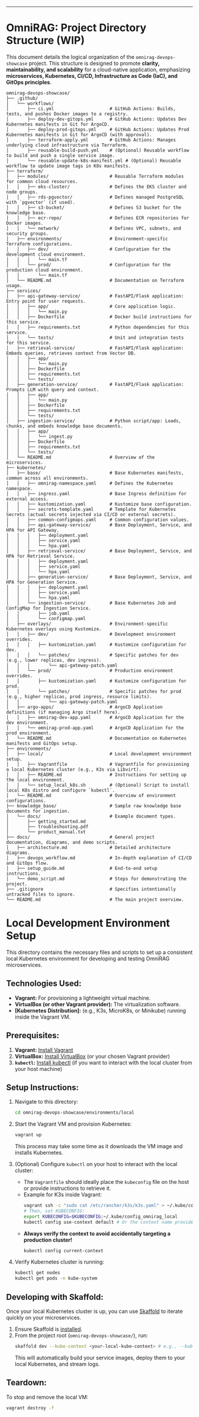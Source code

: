 ---

# OmniRAG: Project Directory Structure (WIP)

This document details the logical organization of the `omnirag-devops-showcase` project. This structure is designed to promote **clarity, maintainability, and scalability** for a cloud-native application, emphasizing **microservices, Kubernetes, CI/CD, Infrastructure as Code (IaC), and GitOps principles**.

```
omnirag-devops-showcase/
├── .github/
│   └── workflows/
│       ├── ci.yml                     # GitHub Actions: Builds, tests, and pushes Docker images to a registry.
│       ├── deploy-dev-gitops.yml      # GitHub Actions: Updates Dev Kubernetes manifests in Git for ArgoCD.
│       ├── deploy-prod-gitops.yml     # GitHub Actions: Updates Prod Kubernetes manifests in Git for ArgoCD (with approval).
│       ├── terraform-apply.yml        # GitHub Actions: Manages underlying cloud infrastructure via Terraform.
│       ├── reusable-build-push.yml    # (Optional) Reusable workflow to build and push a single service image.
│       └── reusable-update-k8s-manifest.yml # (Optional) Reusable workflow to update image tags in K8s manifests.
├── terraform/
│   ├── modules/                       # Reusable Terraform modules for common cloud resources.
│   │   ├── eks-cluster/               # Defines the EKS cluster and node groups.
│   │   ├── rds-pgvector/              # Defines managed PostgreSQL with `pgvector` (if used).
│   │   ├── s3-bucket/                 # Defines S3 bucket for the knowledge base.
│   │   ├── ecr-repo/                  # Defines ECR repositories for Docker images.
│   │   └── network/                   # Defines VPC, subnets, and security groups.
│   ├── environments/                  # Environment-specific Terraform configurations.
│   │   ├── dev/                       # Configuration for the development cloud environment.
│   │   │   └── main.tf
│   │   └── prod/                      # Configuration for the production cloud environment.
│   │       └── main.tf
│   └── README.md                      # Documentation on Terraform usage.
├── services/
│   ├── api-gateway-service/           # FastAPI/Flask application: Entry point for user requests.
│   │   ├── app/                       # Core application logic.
│   │   │   └── main.py
│   │   ├── Dockerfile                 # Docker build instructions for this service.
│   │   ├── requirements.txt           # Python dependencies for this service.
│   │   └── tests/                     # Unit and integration tests for this service.
│   ├── retrieval-service/             # FastAPI/Flask application: Embeds queries, retrieves context from Vector DB.
│   │   ├── app/
│   │   │   └── main.py
│   │   ├── Dockerfile
│   │   ├── requirements.txt
│   │   └── tests/
│   ├── generation-service/            # FastAPI/Flask application: Prompts LLM with query and context.
│   │   ├── app/
│   │   │   └── main.py
│   │   ├── Dockerfile
│   │   ├── requirements.txt
│   │   └── tests/
│   ├── ingestion-service/             # Python script/app: Loads, chunks, and embeds knowledge base documents.
│   │   ├── app/
│   │   │   └── ingest.py
│   │   ├── Dockerfile
│   │   ├── requirements.txt
│   │   └── tests/
│   └── README.md                      # Overview of the microservices.
├── kubernetes/
│   ├── base/                          # Base Kubernetes manifests, common across all environments.
│   │   ├── omnirag-namespace.yaml     # Defines the Kubernetes namespace.
│   │   ├── ingress.yaml               # Base Ingress definition for external access.
│   │   ├── kustomization.yaml         # Kustomize base configuration.
│   │   ├── secrets-template.yaml      # Template for Kubernetes Secrets (actual secrets injected via CI/CD or external secrets).
│   │   ├── common-configmaps.yaml     # Common configuration values.
│   │   ├── api-gateway-service/       # Base Deployment, Service, and HPA for API Gateway.
│   │   │   ├── deployment.yaml
│   │   │   ├── service.yaml
│   │   │   └── hpa.yaml
│   │   ├── retrieval-service/         # Base Deployment, Service, and HPA for Retrieval Service.
│   │   │   ├── deployment.yaml
│   │   │   ├── service.yaml
│   │   │   └── hpa.yaml
│   │   ├── generation-service/        # Base Deployment, Service, and HPA for Generation Service.
│   │   │   ├── deployment.yaml
│   │   │   ├── service.yaml
│   │   │   └── hpa.yaml
│   │   └── ingestion-service/         # Base Kubernetes Job and ConfigMap for Ingestion Service.
│   │       ├── job.yaml
│   │       └── configmap.yaml
│   ├── overlays/                      # Environment-specific Kubernetes overlays using Kustomize.
│   │   ├── dev/                       # Development environment overrides.
│   │   │   ├── kustomization.yaml     # Kustomize configuration for dev.
│   │   │   └── patches/               # Specific patches for dev (e.g., lower replicas, dev ingress).
│   │   │       └── api-gateway-patch.yaml
│   │   └── prod/                      # Production environment overrides.
│   │       ├── kustomization.yaml     # Kustomize configuration for prod.
│   │       └── patches/               # Specific patches for prod (e.g., higher replicas, prod ingress, resource limits).
│   │           └── api-gateway-patch.yaml
│   ├── argo-apps/                     # ArgoCD Application definitions (if managing Argo itself here).
│   │   ├── omnirag-dev-app.yaml       # ArgoCD Application for the dev environment.
│   │   └── omnirag-prod-app.yaml      # ArgoCD Application for the prod environment.
│   └── README.md                      # Documentation on Kubernetes manifests and GitOps setup.
├── environments/
│   ├── local/                         # Local development environment setup.
│   │   ├── Vagrantfile                # Vagrantfile for provisioning a local Kubernetes cluster (e.g., K3s via Libvirt).
│   │   ├── README.md                  # Instructions for setting up the local environment.
│   │   └── setup_local_k8s.sh         # (Optional) Script to install local K8s distro and configure `kubectl`.
│   └── README.md                      # Overview of environment configurations.
├── knowledge_base/                    # Sample raw knowledge base documents for ingestion.
│   └── docs/                          # Example document types.
│       ├── getting_started.md
│       ├── troubleshooting.pdf
│       └── product_manual.txt
├── docs/                              # General project documentation, diagrams, and demo scripts.
│   ├── architecture.md                # Detailed architecture diagrams.
│   ├── devops_workflow.md             # In-depth explanation of CI/CD and GitOps flow.
│   ├── setup_guide.md                 # End-to-end setup instructions.
│   └── demo_script.md                 # Steps for demonstrating the project.
├── .gitignore                         # Specifies intentionally untracked files to ignore.
└── README.md                          # The main project overview.
```

# Local Development Environment Setup

This directory contains the necessary files and scripts to set up a consistent local Kubernetes environment for developing and testing OmniRAG microservices.

## Technologies Used:

* **Vagrant:** For provisioning a lightweight virtual machine.
* **VirtualBox (or other Vagrant provider):** The virtualization software.
* **[Kubernetes Distribution]:** (e.g., K3s, MicroK8s, or Minikube) running inside the Vagrant VM.

## Prerequisites:

1.  **Vagrant:** [Install Vagrant](https://www.vagrantup.com/downloads)
2.  **VirtualBox:** [Install VirtualBox](https://www.virtualbox.org/wiki/Downloads) (or your chosen Vagrant provider)
3.  **`kubectl`:** [Install kubectl](https://kubernetes.io/docs/tasks/tools/install-kubectl/) (if you want to interact with the local cluster from your host machine)

## Setup Instructions:

1.  Navigate to this directory:
    ```bash
    cd omnirag-devops-showcase/environments/local
    ```
2.  Start the Vagrant VM and provision Kubernetes:
    ```bash
    vagrant up
    ```
    This process may take some time as it downloads the VM image and installs Kubernetes.

3.  (Optional) Configure `kubectl` on your host to interact with the local cluster:
    * The `Vagrantfile` should ideally place the `kubeconfig` file on the host or provide instructions to retrieve it.
    * Example for K3s inside Vagrant:
        ```bash
        vagrant ssh -c "sudo cat /etc/rancher/k3s/k3s.yaml" > ~/.kube/config_omnirag_local
        # Then, set KUBECONFIG:
        export KUBECONFIG=$KUBECONFIG:~/.kube/config_omnirag_local
        kubectl config use-context default # Or the context name provided by k3s
        ```
    * **Always verify the context to avoid accidentally targeting a production cluster!**
        ```bash
        kubectl config current-context
        ```

4.  Verify Kubernetes cluster is running:
    ```bash
    kubectl get nodes
    kubectl get pods -n kube-system
    ```

## Developing with Skaffold:

Once your local Kubernetes cluster is up, you can use [Skaffold](link-to-your-skaffold-docs-or-skaffold.yaml) to iterate quickly on your microservices.

1.  Ensure Skaffold is [installed](https://skaffold.dev/docs/install/).
2.  From the project root (`omnirag-devops-showcase/`), run:
    ```bash
    skaffold dev --kube-context <your-local-kube-context> # e.g., --kube-context k3s-default
    ```
    This will automatically build your service images, deploy them to your local Kubernetes, and stream logs.

## Teardown:

To stop and remove the local VM:
```bash
vagrant destroy -f
```

